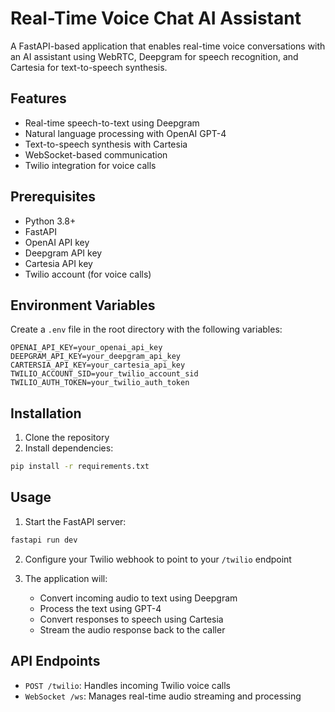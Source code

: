 # Real-Time Voice Chat AI Assistant

A FastAPI-based application that enables real-time voice conversations with an AI assistant using WebRTC, Deepgram for speech recognition, and Cartesia for text-to-speech synthesis.

## Features

- Real-time speech-to-text using Deepgram
- Natural language processing with OpenAI GPT-4
- Text-to-speech synthesis with Cartesia
- WebSocket-based communication
- Twilio integration for voice calls

## Prerequisites

- Python 3.8+
- FastAPI
- OpenAI API key
- Deepgram API key
- Cartesia API key
- Twilio account (for voice calls)

## Environment Variables

Create a `.env` file in the root directory with the following variables:

```env
OPENAI_API_KEY=your_openai_api_key
DEEPGRAM_API_KEY=your_deepgram_api_key
CARTERSIA_API_KEY=your_cartesia_api_key
TWILIO_ACCOUNT_SID=your_twilio_account_sid
TWILIO_AUTH_TOKEN=your_twilio_auth_token
```

## Installation

1. Clone the repository
2. Install dependencies:

```bash
pip install -r requirements.txt
```

## Usage

1. Start the FastAPI server:
```bash
fastapi run dev
```

2. Configure your Twilio webhook to point to your `/twilio` endpoint

3. The application will:
   - Convert incoming audio to text using Deepgram
   - Process the text using GPT-4
   - Convert responses to speech using Cartesia
   - Stream the audio response back to the caller

## API Endpoints

- `POST /twilio`: Handles incoming Twilio voice calls
- `WebSocket /ws`: Manages real-time audio streaming and processing

